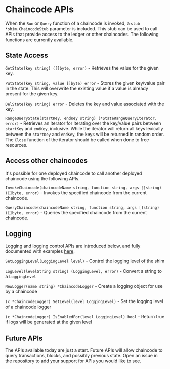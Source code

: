 # Chaincode APIs

When the `Run` or `Query` function of a chaincode is invoked, a `stub *shim.ChaincodeStub` parameter is included. This stub can be used to call APIs that provide access to the ledger or other chaincodes. The following functions are currently available.

## State Access

`GetState(key string) ([]byte, error)` - Retrieves the value for the given key.

`PutState(key string, value []byte) error` - Stores the given key/value pair in the state. This will overwrite the existing value if a value is already present for the given key.

`DelState(key string) error` - Deletes the key and value associated with the key.

`RangeQueryState(startKey, endKey string) (*StateRangeQueryIterator, error)` - Retrieves an iterator for iterating over the key/value pairs between `startKey` and `endKey`, inclusive. While the iterator will return all keys lexically between the `startKey` and `endKey`, the keys will be returned in random order. The `Close` function of the iterator should be called when done to free resources.

## Access other chaincodes

It's possible for one deployed chaincode to call another deployed chaincode using the following APIs.

`InvokeChaincode(chaincodeName string, function string, args []string) ([]byte, error)` - Invokes the specified chaincode from the current chaincode.

`QueryChaincode(chaincodeName string, function string, args []string) ([]byte, error)` - Queries the specified chaincode from the current chaincode.

## Logging

Logging and logging control APIs are introduced below, and fully documented
with examples [here](../dev-setup/logging-control.md).

`SetLoggingLevel(LoggingLevel level)` - Control the logging level of the shim

`LogLevel(levelString string) (LoggingLevel, error)` - Convert a string to a `LoggingLevel`

`NewLogger(name string) *ChaincodeLogger` - Create a logging object for use by a chaincode

`(c *ChaincodeLogger) SetLevel(level LoggingLevel)` - Set the logging level of a chaincode logger

`(c *ChaincodeLogger) IsEnabledFor(level LoggingLevel) bool` - Return true if logs will be generated at the given level


## Future APIs

The APIs available today are just a start. Future APIs will allow chaincode to query transactions, blocks, and possibly previous state. Open an issue in the [repository](https://github.com/hyperledger/fabric/issues) to add your support for APIs you would like to see.
